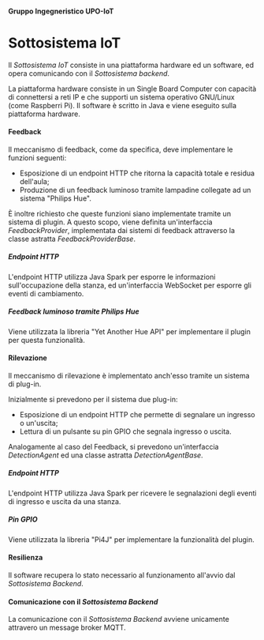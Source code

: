 #### Gruppo Ingegneristico UPO-IoT
# Sottosistema IoT

Il *Sottosistema IoT* consiste in una piattaforma hardware ed un software, ed opera comunicando con il *Sottosistema backend*.

La piattaforma hardware consiste in un Single Board Computer con capacità di connettersi a reti IP e che supporti un sistema operativo GNU/Linux (come Raspberri Pi). Il software è scritto in Java e viene eseguito sulla piattaforma hardware.

#### Feedback

Il meccanismo di feedback, come da specifica, deve implementare le funzioni seguenti:
- Esposizione di un endpoint HTTP che ritorna la capacità totale e residua dell'aula;
- Produzione di un feedback luminoso tramite lampadine collegate ad un sistema "Philips Hue".

È inoltre richiesto che queste funzioni siano implementate tramite un sistema di plugin. A questo scopo, viene definita un'interfaccia *FeedbackProvider*, implementata dai sistemi di feedback attraverso la classe astratta *FeedbackProviderBase*.

##### Endpoint HTTP
L'endpoint HTTP utilizza Java Spark per esporre le informazioni sull'occupazione della stanza, ed un'interfaccia WebSocket per esporre gli eventi di cambiamento.

##### Feedback luminoso tramite Philips Hue
Viene utilizzata la libreria "Yet Another Hue API" per implementare il plugin per questa funzionalità.

#### Rilevazione

Il meccanismo di rilevazione è implementato anch'esso tramite un sistema di plug-in.

Inizialmente si prevedono per il sistema due plug-in:
- Esposizione di un endpoint HTTP che permette di segnalare un ingresso o un'uscita;
- Lettura di un pulsante su pin GPIO che segnala ingresso o uscita.

Analogamente al caso del Feedback, si prevedono un'interfaccia *DetectionAgent* ed una classe astratta *DetectionAgentBase*.

##### Endpoint HTTP
L'endpoint HTTP utilizza Java Spark per ricevere le segnalazioni degli eventi di ingresso e uscita da una stanza.

##### Pin GPIO
Viene utilizzata la libreria "Pi4J" per implementare la funzionalità del plugin.

#### Resilienza

Il software recupera lo stato necessario al funzionamento all'avvio dal *Sottosistema Backend*.

#### Comunicazione con il *Sottosistema Backend*

La comunicazione con il *Sottosistema Backend* avviene unicamente attravero un message broker MQTT.


